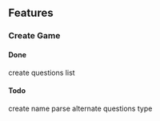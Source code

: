 ## Features

### Create Game

#### Done

create questions list

#### Todo

create name
parse alternate questions type
